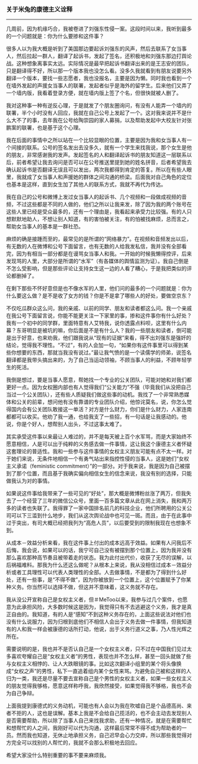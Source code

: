 <h3>关于米兔的康德主义诠释</h3>
<hr>

几周前，因为机缘巧合，我被卷进了刘强东性侵一案。这段时间以来，我听到最多的一个问题就是：你为什么要掺和这件事？

很多人以为我大概是听到了美国那边要起诉刘强东的风声，然后去联系了女当事人，然后拉起一群人，翻译了起诉书，发起了签名，还积极地和刘强东那边打舆论战。这种想象离事实太远。实际情况是最早把起诉书翻译出来的是王志安的团队，只是翻译得不好，所以那一个版本我也没怎么看。没多久我就看到有朋友说要另外翻译一个版本，要找一些志愿者，我也没报名，主要是因为懒。同时我也看到一个在墙外发起的声援女当事人的联署，发起者似乎是海外的留学生。后来他们又弄了一个墙内版，我看着登录方便，就在墙内版上签了个名，但很快就被人删了。

我对这种事一种有逆反心理，于是就发了个朋友圈询问，有没有人能弄一个墙内的联署，半个小时没有人回应，我就在自己公号上发起了一个。这对我来说并不是什么大不了的事，去年我在公号给陶崇园的家人募捐，以及帮助发起中大校友针对张鹏案的联署，也是基于这个心理。

我在后面的事情中之所以站在一个比较显眼的位置，主要是因为我和女当事人有一个间接的联系。公号的签名发出去没多久，就有一个学生来找我说，那个女生是他的朋友，非常感谢我的发声。发起签名的人和翻译起诉书的朋友知道这一层联系以后，前者希望让我去询问是否可以在公号推送里提到她的姓名拼音，后者希望我去确认起诉书是否翻译无误且可以发出，两次我都得到肯定的答复。所以在有些人眼里，我就成了女当事人和声援她的群体之间沟通的桥梁。后面我对自己角色的定位也基本是这样，直到女生加了其他人的联系方式，我就不再代为传达。

我在自己的公号和微博上发过女当事人的起诉书、几个视频和一段做成视频的音频，不过这些都是不同的人做的，他们之所以让我来发，除了因为我的两个账号在这些人里已经是受众最多的，还有一个理由是，我看起来承受力比较强。有的人只想默默地助人，不想让别人知道，有的害怕被关注，有的怕被找麻烦，总而言之，帮助女当事人的基本是一群社恐。

麻烦的确是接踵而至的，最常见的是所谓的“网络暴力”。在视频和音频发出以后，有无数的人在微博和公号下面留言，也有无数的人给我发私信，我并没有全部看完，因为有相当一部分都是在谩骂女当事人和我。一开始的时候我懒得控评，后来发现骂的人里，大部分是所谓的“水军”（有各媒体的舆情监测为证）。我自己倒是不怎么受影响，但是那些评论让支持女生这一边的人看了糟心，于是我把类似的评论都删掉了。

在剩下那些不怀好意但是也不像水军的人里，他们问的最多的一个问题就是：你为什么要这么做？是不是收了女方的钱？你是不是拿了哪些人的好处，要做空京东？

不仅吃瓜群众这么问，我的亲戚、以前的同学、朋友和读者都这么问。我一个亲戚在我公号下面留言说，你能不能更关注一下家里的事，掺和这件事你有什么好处？我有一个初中的同学群，里面特意有人艾特我，说你透露点料呗，这里有什么内幕？东哥明显是被坑的嘛，你后面是不是有什么人？我的一些朋友和读者，倒可能是出于好意，也来劝我，他们跟我说从“现有的证据”来看，得不出刘强东是强奸的结论，觉得我不理性。“不过”，有的人会加一句，“如果你有这件事里可以得到某些你想要的东西，那就当我没有说过。”最让我气愤的是一个读儒学的师弟，说签名翻译都是我带头搞出来的，为了自己当运动领袖，不顾当事人的利益，不顾年轻学生的死活。

我倒是想过，要是当事人愿意，帮她找一个专业的公关团队，可能对她和对我们都更好一点。因为女权圈内部也有人觉得我们“公关能力”不强（毕竟我们从没把自己当过一个公关团队），还有些人质疑我们做这些事的动机。我找了一个非常熟悉媒体和公关的前辈，想问他有没有靠谱的专业团队介绍，他惊诧莫名，说，你怎么觉得国内会有公关团队敢接这一单活？对方是什么财力，你们是什么财力，人家连南都都可以收买。他劝了我一通，也给我支了一些招，有一句话是让我感动的。他说，你是个好人，想帮别人出头，不过这事太难了。

其实承受这件事以来最让人难过的，并不是每天被上百个水军骂，而是大家始终不愿意相信，人是可以出于纯粹的义务感去做一件事情，这让我这个康德主义者怀疑这套理论的普适性。我和一些参与这件事情的女权主义朋友可能有点不太一样。对于她们来说，无条件地相信一个有勇气站出来指控性侵的当事人，这是她们“女权主义承诺（feministic commitment）”的一部分。对于我来说，我是因为自己被摆到了那个位置，而且基于我确实偏向相信女生的信念来说，我没有别的选择，只能做我认为对的事情。

如果说这件事给我带来了一些可见的“好处”，那大概是微博粉丝涨了两万，但我失去了一个经营了三年的微信公众号，里面一百多篇文章从此在网上消失，我和两万多的读者也失联了。我得罪了一家中国排名前几的科技企业，他们所聘用的公关公司可以下三滥到什么地步，我们从这次舆论战中也可见一斑。而且，由于在此事中过于突出，有司大概已经把我列为“高危人员”，以后要受到的限制我现在也想象不到。

从成本－效益分析来看，我在这件事上付出的成本远高于效益。如果有人问我后不后悔，我会说，如果可以的话，我宁可自己没有被摆到那个位置上，因为我并没有那么喜欢那种高节奏且被带着走的状态。我为此付出代价，收获了无尽的误解，以后祸福难料。那我为什么还这么做呢？从根本上来说，我从没相信过成本－效益分析或者工具理性可以代表人类理性的全部。人去做事情，不是都为了得到什么好处，还有一些事，是“不得不做”，因为你被放到一个位置上，这个位置赋予了你某种义务。你当然可以选择不做，但这并不意味着，这义务就不存在。

我从没公开宣称自己是女权主义者，但＃MeToo以来，我参与过几个案件，也愿意为此承担风险，大多数时候这是因为，我觉得只有不去逃避这个义务，我才是真正自由的。我知道，有的人是“感知”不到这种义务存在的，上面这些说法对他们也没有什么说服力，因为归根到底他们不相信人会出于义务去做一件事情，但我知道有的人和我一样会被康德的话所打动，他说，出于义务行道义之事，乃人性光辉之所在。

需要说明的是，我也并不是否认自己是一个女权主义者，只不过在中国我们见过太多喜欢夸耀自己是“女权主义者”的男性，表现也并不怎么样，甚至一回头就做了些与女权主义相悖的、让人大跌眼镜的事。比如这次翻译小组里的某个将头像换成“女权之声”的男性，私下一直追着组内某个女性来骂。为避免自己被和这样的人归为一类，我还是尽量不要去宣称自己是个男性的女权主义者，如果一些女权主义的朋友觉得我够格，愿意这样称呼我，我欣然接受，如果觉得我不够格，我也不会为自己争辩。

上面我提到康德式的义务动机，可能也有人会以为我在吹嘘自己是个品德高尚、来者不拒的人，这也是误解。基本上我是不会给自己揽活的，也不会主动去发现别人是否需要帮助，所以除了当事人自己来找我求助，还有一种情况，就是在需要帮忙和想帮忙的人之间，我刚好可以代为沟通，这样最后常常不得不成为帮助者的一员。然而我也知道，无休止地承担义务，自己迟早会心力交瘁，所以那些我觉得对方完全可以找别的人帮忙的，我就不会那么积极地去回应。

希望大家没什么特别重要的事不要来麻烦我。


